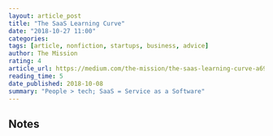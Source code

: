 ```yaml
---
layout: article_post
title: "The SaaS Learning Curve"
date: "2018-10-27 11:00"
categories:
tags: [article, nonfiction, startups, business, advice]
author: The Mission
rating: 4
article_url: https://medium.com/the-mission/the-saas-learning-curve-a699afe19ac0
reading_time: 5
date_published: 2018-10-08
summary: "People > tech; SaaS = Service as a Software"
---
```


## Notes
